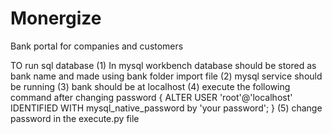 # Monergize
Bank portal for companies and customers

TO run sql database
(1) In mysql workbench database should be stored as bank name and made using bank folder import file
(2) mysql service should be running 
(3) bank should be at localhost 
(4) execute the following command after changing password { ALTER USER 'root'@'localhost' IDENTIFIED WITH mysql_native_password by 'your password'; }
(5) change password in the execute.py file
